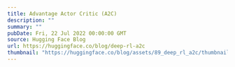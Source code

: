 ```yaml
---
title: Advantage Actor Critic (A2C)
description: ""
summary: ""
pubDate: Fri, 22 Jul 2022 00:00:00 GMT
source: Hugging Face Blog
url: https://huggingface.co/blog/deep-rl-a2c
thumbnail: "https://huggingface.co/blog/assets/89_deep_rl_a2c/thumbnail.gif"
---
```


